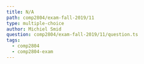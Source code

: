 ```yaml
---
title: N/A
path: comp2804/exam-fall-2019/11
type: multiple-choice
author: Michiel Smid
question: comp2804/exam-fall-2019/11/question.ts
tags:
  - comp2804
  - comp2804-exam
---
```

